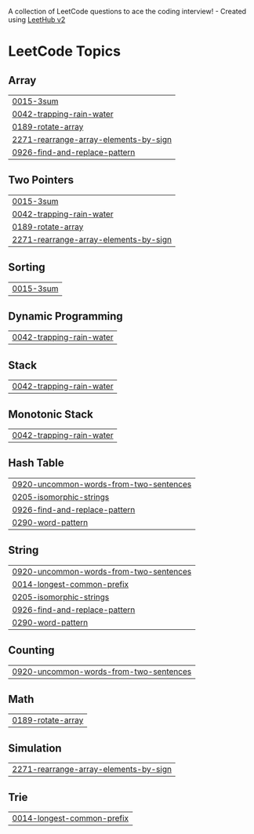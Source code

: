 A collection of LeetCode questions to ace the coding interview! - Created using [LeetHub v2](https://github.com/arunbhardwaj/LeetHub-2.0)
<!---LeetCode Topics Start-->
# LeetCode Topics
## Array
|  |
| ------- |
| [0015-3sum](https://github.com/2-0aadarsh/leetcode/tree/master/0015-3sum) |
| [0042-trapping-rain-water](https://github.com/2-0aadarsh/leetcode/tree/master/0042-trapping-rain-water) |
| [0189-rotate-array](https://github.com/2-0aadarsh/leetcode/tree/master/0189-rotate-array) |
| [2271-rearrange-array-elements-by-sign](https://github.com/2-0aadarsh/leetcode/tree/master/2271-rearrange-array-elements-by-sign) |
| [0926-find-and-replace-pattern](https://github.com/2-0aadarsh/leetcode/tree/master/0926-find-and-replace-pattern) |
## Two Pointers
|  |
| ------- |
| [0015-3sum](https://github.com/2-0aadarsh/leetcode/tree/master/0015-3sum) |
| [0042-trapping-rain-water](https://github.com/2-0aadarsh/leetcode/tree/master/0042-trapping-rain-water) |
| [0189-rotate-array](https://github.com/2-0aadarsh/leetcode/tree/master/0189-rotate-array) |
| [2271-rearrange-array-elements-by-sign](https://github.com/2-0aadarsh/leetcode/tree/master/2271-rearrange-array-elements-by-sign) |
## Sorting
|  |
| ------- |
| [0015-3sum](https://github.com/2-0aadarsh/leetcode/tree/master/0015-3sum) |
## Dynamic Programming
|  |
| ------- |
| [0042-trapping-rain-water](https://github.com/2-0aadarsh/leetcode/tree/master/0042-trapping-rain-water) |
## Stack
|  |
| ------- |
| [0042-trapping-rain-water](https://github.com/2-0aadarsh/leetcode/tree/master/0042-trapping-rain-water) |
## Monotonic Stack
|  |
| ------- |
| [0042-trapping-rain-water](https://github.com/2-0aadarsh/leetcode/tree/master/0042-trapping-rain-water) |
## Hash Table
|  |
| ------- |
| [0920-uncommon-words-from-two-sentences](https://github.com/2-0aadarsh/leetcode/tree/master/0920-uncommon-words-from-two-sentences) |
| [0205-isomorphic-strings](https://github.com/2-0aadarsh/leetcode/tree/master/0205-isomorphic-strings) |
| [0926-find-and-replace-pattern](https://github.com/2-0aadarsh/leetcode/tree/master/0926-find-and-replace-pattern) |
| [0290-word-pattern](https://github.com/2-0aadarsh/leetcode/tree/master/0290-word-pattern) |
## String
|  |
| ------- |
| [0920-uncommon-words-from-two-sentences](https://github.com/2-0aadarsh/leetcode/tree/master/0920-uncommon-words-from-two-sentences) |
| [0014-longest-common-prefix](https://github.com/2-0aadarsh/leetcode/tree/master/0014-longest-common-prefix) |
| [0205-isomorphic-strings](https://github.com/2-0aadarsh/leetcode/tree/master/0205-isomorphic-strings) |
| [0926-find-and-replace-pattern](https://github.com/2-0aadarsh/leetcode/tree/master/0926-find-and-replace-pattern) |
| [0290-word-pattern](https://github.com/2-0aadarsh/leetcode/tree/master/0290-word-pattern) |
## Counting
|  |
| ------- |
| [0920-uncommon-words-from-two-sentences](https://github.com/2-0aadarsh/leetcode/tree/master/0920-uncommon-words-from-two-sentences) |
## Math
|  |
| ------- |
| [0189-rotate-array](https://github.com/2-0aadarsh/leetcode/tree/master/0189-rotate-array) |
## Simulation
|  |
| ------- |
| [2271-rearrange-array-elements-by-sign](https://github.com/2-0aadarsh/leetcode/tree/master/2271-rearrange-array-elements-by-sign) |
## Trie
|  |
| ------- |
| [0014-longest-common-prefix](https://github.com/2-0aadarsh/leetcode/tree/master/0014-longest-common-prefix) |
<!---LeetCode Topics End-->